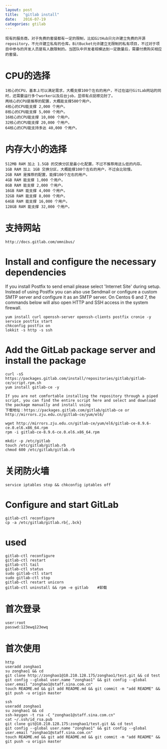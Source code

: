 ```yaml
---
layout: post
title:  "gitlab install"
date:   2016-07-19
categories: gtilab
---
```


```
现有的服务商，对于免费的套餐都有一定的限制，比如GitHub只允许建立免费的开源repository，不允许建立私有的仓库。BitBucket允许建立无限制的私有项目，不过对于项目中参与的开发人员是有人数限制的。当团队中开发者规模达到一定数量后，需要付费购买相应的套餐。
```

# CPU的选择

```
1核心的CPU，基本上可以满足需求，大概支撑100个左右的用户，不过在运行GitLab网站的同时，还需要运行多个worker以及后台job，显得有点捉襟见肘了。
两核心的CPU是推荐的配置，大概能支撑500个用户。
4核心的CPU能支撑 2,000 个用户。
8核心的CPU能支撑 5,000 个用户。
16核心的CPU能支撑 10,000 个用户。
32核心的CPU能支撑 20,000 个用户。
64核心的CPU能支持多达 40,000 个用户。
```

#  内存大小的选择

```
512MB RAM 加上 1.5GB 的交换分区是最小化配置，不过不推荐用这么低的内存。
1GB RAM 加上 1GB 交换分区，大概能撑100个左右的用户，不过会比较慢。
2GB RAM 是推荐的配置，能撑100个左右的用户。
4GB RAM 能支撑 1,000 个用户。
8GB RAM 能支撑 2,000 个用户。
16GB RAM 能支撑 4,000 个用户。
32GB RAM 能支撑 8,000 个用户。
64GB RAM 能支撑 16,000 个用户。
128GB RAM 能支撑 32,000 个用户。
```

# 支持网站

```
http://docs.gitlab.com/omnibus/
```

# Install and configure the necessary dependencies
If you install Postfix to send email please select 'Internet Site' during setup. Instead of using Postfix you can also use Sendmail or configure a custom SMTP server and configure it as an SMTP server.
On Centos 6 and 7, the commands below will also open HTTP and SSH access in the system firewall.

```
yum install curl openssh-server openssh-clients postfix cronie -y
service postfix start
chkconfig postfix on
lokkit -s http -s ssh
```

# Add the GitLab package server and install the package

```
curl -sS https://packages.gitlab.com/install/repositories/gitlab/gitlab-ce/script.rpm.sh
yum install gitlab-ce -y

If you are not comfortable installing the repository through a piped script, you can find the entire script here and select and download the package manually and install using
下载地址：https://packages.gitlab.com/gitlab/gitlab-ce or http://mirrors.zju.edu.cn/gitlab-ce/yum/el6/

wget http://mirrors.zju.edu.cn/gitlab-ce/yum/el6/gitlab-ce-8.9.6-ce.0.el6.x86_64.rpm
rpm -i gitlab-ce-8.9.6-ce.0.el6.x86_64.rpm

mkdir -p /etc/gitlab
touch /etc/gitlab/gitlab.rb
chmod 600 /etc/gitlab/gitlab.rb
```

# 关闭防火墙

```
service iptables stop && chkconfig iptables off
```

# Configure and start GitLab

```
gitlab-ctl reconfigure
cp -a /etc/gitlab/gitlab.rb{,.bck}
```

# used

```
gitlab-ctl reconfigure
gitlab-ctl restart 
gitlab-ctl tail 
gitlab-ctl status
sudo gitlab-ctl start
sudo gitlab-ctl stop
gitlab-ctl restart unicorn
gitlab-ctl uninstall && rpm -e gitlab    #卸载
```

# 首次登录

```
user:root
passwd:123ewq123ewq
```

# 首次使用

```
http
useradd zonghao1
su zonghao1 && cd
git clone http://zonghao1@10.210.128.175/zonghao1/test.git && cd test
git config --global user.name "zonghao1" && git config --global user.email "zonghao1@staff.sina.com.cn"
touch README.md && git add README.md && git commit -m "add README" && git push -u origin master

ssh
useradd zonghao1
su zonghao1 && cd
ssh-keygen -t rsa -C "zonghao1@staff.sina.com.cn"
cat ~/.ssh/id_rsa.pub
git clone git@10.210.128.175:zonghao1/test.git && cd test
git config --global user.name "zonghao1" && git config --global user.email "zonghao1@staff.sina.com.cn"
touch README.md && git add README.md && git commit -m "add README" && git push -u origin master
```